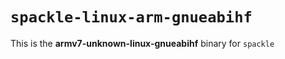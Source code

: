 # `spackle-linux-arm-gnueabihf`

This is the **armv7-unknown-linux-gnueabihf** binary for `spackle`
